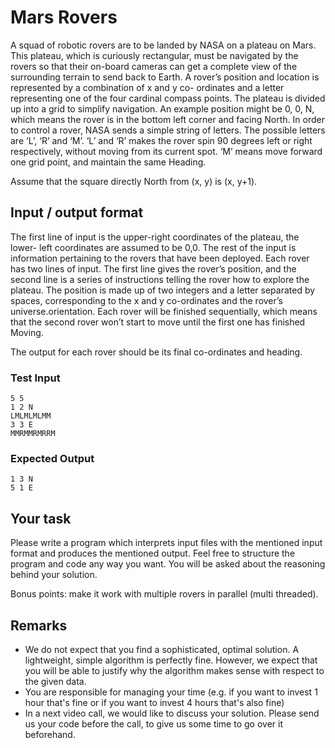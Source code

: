 # Mars Rovers

A squad of robotic rovers are to be landed by NASA on a plateau on
Mars. This plateau, which is curiously rectangular, must be navigated
by the rovers so that their on-board cameras can get a complete
view of the surrounding terrain to send back to Earth.
A rover’s position and location is represented by a combination of x
and y co- ordinates and a letter representing one of the four cardinal
compass points. The plateau is divided up into a grid to simplify
navigation. An example position might be 0, 0, N, which means the
rover is in the bottom left corner and facing North.
In order to control a rover, NASA sends a simple string of letters. The
possible letters are ‘L’, ‘R’ and ‘M’. ‘L’ and ‘R’ makes the rover spin
90 degrees left or right respectively, without moving from its current
spot. ‘M’ means move forward one grid point, and maintain the same
Heading.

Assume that the square directly North from (x, y) is (x, y+1).

## Input / output format
The first line of input is the upper-right coordinates of the plateau, the
lower- left coordinates are assumed to be 0,0.
The rest of the input is information pertaining to the rovers that have
been deployed. Each rover has two lines of input. The first line gives
the rover’s position, and the second line is a series of instructions
telling the rover how to explore the plateau.
The position is made up of two integers and a letter separated by
spaces, corresponding to the x and y co-ordinates and the rover’s
universe.orientation.
Each rover will be finished sequentially, which means that the
second rover won’t start to move until the first one has finished
Moving.

The output for each rover should be its final co-ordinates and
heading.

### Test Input
```
5 5
1 2 N
LMLMLMLMM
3 3 E
MMRMMRMRRM
```

### Expected Output
```
1 3 N
5 1 E
```

## Your task

Please write a program which interprets input files with the mentioned input format and produces the mentioned output.
Feel free to structure the program and code any way you want. You will be asked about the reasoning behind your solution.

Bonus points: make it work with multiple rovers in parallel (multi threaded).

## Remarks

- We do not expect that you find a sophisticated, optimal solution. A lightweight, simple algorithm is perfectly fine. However, we expect that you will be able to justify why the algorithm makes sense with respect to the given data.
- You are responsible for managing your time (e.g. if you want to invest 1 hour that's fine or if you want to invest 4 hours that's also fine)
- In a next video call, we would like to discuss your solution. Please send us your code before the call, to give us some time to go over it beforehand.
